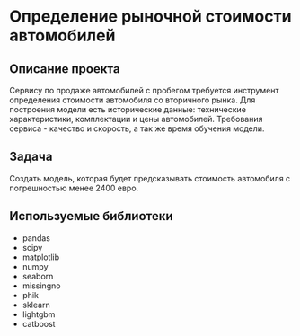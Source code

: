 # Определение рыночной стоимости автомобилей
## Описание проекта

Сервису по продаже автомобилей с пробегом требуется инструмент определения стоимости автомобиля со вторичного рынка. Для построения модели есть исторические данные: технические характеристики, комплектации и цены автомобилей. Требования сервиса - качество и скорость, а так же время обучения модели.

## Задача
Создать модель, которая будет предсказывать стоимость автомобиля с погрешностью менее 2400 евро.

## Используемые библиотеки
- pandas
- scipy
- matplotlib
- numpy
- seaborn
- missingno
- phik
- sklearn
- lightgbm
- catboost
